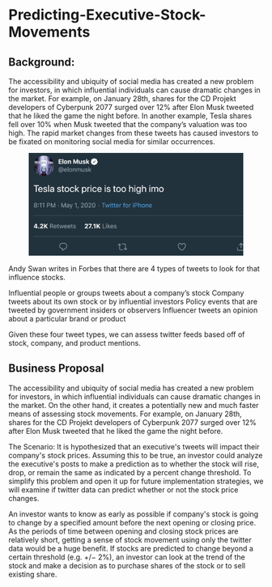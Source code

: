 # Predicting-Executive-Stock-Movements


## Background:
The accessibility and ubiquity of social media has created a new problem for investors, in which influential individuals can cause dramatic changes in the market. For example, on January 28th, shares for the CD Projekt developers of Cyberpunk 2077 surged over 12% after Elon Musk tweeted that he liked the game the night before. In another example, Tesla shares fell over 10% when Musk tweeted that the company’s valuation was too high. The rapid market changes from these tweets has caused investors to be fixated on monitoring social media for similar occurrences. 
<figure>
<img src = "https://github.com/Pooret/Predicting-Executive-Stock-Movements/blob/main/figures/report/Fig1.png">
</figure>
Andy Swan writes in Forbes that there are 4 types of tweets to look for that influence stocks.

Influential people or groups tweets about a company’s stock
Company tweets about its own stock or by influential investors
Policy events that are tweeted by government insiders or observers
Influencer tweets an opinion about a particular brand or product

Given these four tweet types, we can assess twitter feeds based off of stock, company, and product mentions. 

## Business Proposal
The accessibility and ubiquity of social media has created a new problem for investors, in which influential individuals can cause dramatic changes in the market. On the other hand, it creates a potentially new and much faster means of assessing stock movements. For example, on January 28th, shares for the CD Projekt developers of Cyberpunk 2077 surged over 12% after Elon Musk tweeted that he liked the game the night before.

The Scenario:
It is hypothesized that an executive's tweets will impact their company's stock prices. Assuming this to be true, an investor could analyze the executive's posts to make a prediction as to whether the stock will rise, drop, or remain the same as indicated by a percent change threshold. To simplify this problem and open it up for future implementation strategies, we will examine if twitter data can predict whether or not the stock price changes.

An investor wants to know as early as possible if company's stock is going to change by a specified amount before the next opening or closing price. As the periods of time between opening and closing stock prices are relatively short, getting a sense of stock movement using only the twitter data would be a huge benefit. If stocks are predicted to change beyond a certain threshold (e.g. +/− 2%), an investor can look at the trend of the stock and make a decision as to purchase shares of the stock or to sell existing share.
